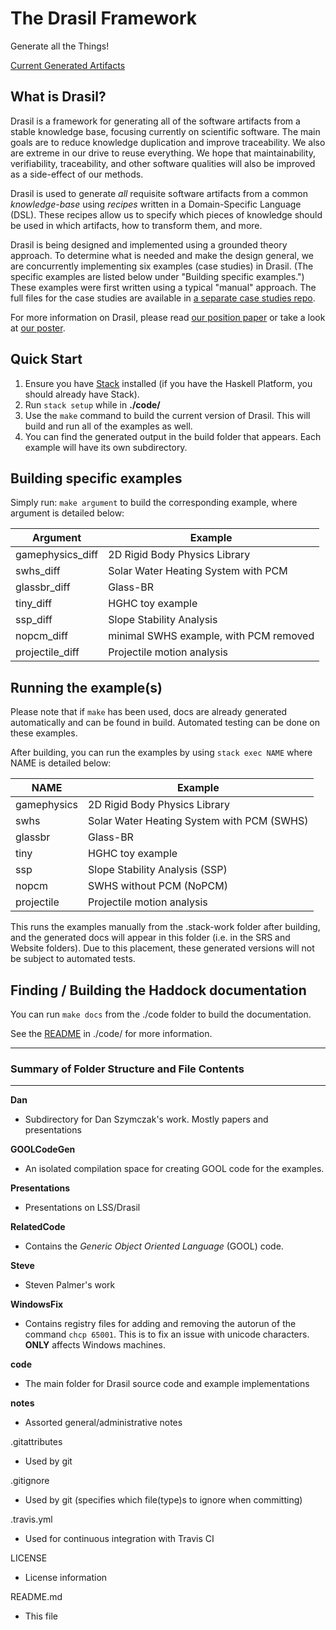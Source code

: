 The Drasil Framework
====================================================

Generate all the Things!

[Current Generated Artifacts](https://jacquescarette.github.io/Drasil/)

## What is Drasil?

Drasil is a framework for generating all of the software artifacts from
a stable knowledge base, focusing currently on scientific software. The main goals
are to reduce knowledge duplication and improve traceability. We also are
extreme in our drive to reuse everything.  We hope that
maintainability, verifiability, traceability, and other software qualities will 
also be improved as a side-effect of our methods.

Drasil is used to generate *all* requisite software artifacts from a common 
*knowledge-base* using *recipes* written in a Domain-Specific Language (DSL).
These recipes allow us to specify which pieces of knowledge should be used in
which artifacts, how to transform them, and more.

Drasil is being designed and implemented using a grounded theory approach.  To
determine what is needed and make the design general, we are concurrently
implementing six examples (case studies) in Drasil.  (The specific examples are
listed below under "Building specific examples.")  These examples were first
written using a typical "manual" approach.  The full files for the case studies
are available in [a separate case studies repo](https://github.com/smiths/caseStudies).

For more information on Drasil, please read 
[our position paper](https://github.com/JacquesCarette/Drasil/blob/master/Dan/ICSE%20Workshop%20-%20SE4Science/ICSE_LiterateFrameworkForSCSoftware_LSS.pdf)
or take a look at 
[our poster](https://github.com/JacquesCarette/Drasil/blob/master/Dan/CAS%20Poster%20Competition/Poster/DrasilPoster.pdf).

## Quick Start

1. Ensure you have [Stack](https://www.haskell.org/downloads#stack) installed (if you have the Haskell Platform, you should already have Stack).
2. Run `stack setup` while in **./code/**
3. Use the `make` command to build the current version of Drasil. This will build and run all of the examples as well.
4. You can find the generated output in the build folder that appears. Each example will have its own subdirectory.

## Building specific examples

Simply run: `make argument` to build the corresponding example, where argument is detailed below:

Argument | Example
-------- | -------
gamephysics_diff | 2D Rigid Body Physics Library
swhs_diff | Solar Water Heating System with PCM
glassbr_diff | Glass-BR
tiny_diff | HGHC toy example
ssp_diff | Slope Stability Analysis
nopcm_diff | minimal SWHS example, with PCM removed
projectile_diff | Projectile motion analysis

## Running the example(s)

Please note that if `make` has been used, docs are already generated automatically and can be found in build.
Automated testing can be done on these examples.

After building, you can run the examples by using `stack exec NAME` where NAME is detailed below:

NAME | Example
------|-------
gamephysics | 2D Rigid Body Physics Library
swhs | Solar Water Heating System with PCM (SWHS)
glassbr | Glass-BR
tiny | HGHC toy example
ssp | Slope Stability Analysis (SSP)
nopcm | SWHS without PCM (NoPCM)
projectile | Projectile motion analysis

This runs the examples manually from the .stack-work folder after building, and the generated docs will
appear in this folder (i.e. in the SRS and Website folders). Due to this placement, these generated
versions will not be subject to automated tests.

## Finding / Building the Haddock documentation

You can run `make docs` from the ./code folder to build the documentation.

See the [README](https://github.com/JacquesCarette/Drasil/tree/master/code#building-up-to-date-documentation) 
in ./code/ for more information.

--------------------------------------------------
### Summary of Folder Structure and File Contents
--------------------------------------------------

**Dan**
  - Subdirectory for Dan Szymczak's work. Mostly papers and presentations
  
**GOOLCodeGen**
  - An isolated compilation space for creating GOOL code for the examples.
  
**Presentations**
  - Presentations on LSS/Drasil
  
**RelatedCode**
  - Contains the *Generic Object Oriented Language* (GOOL) code.

**Steve**
  - Steven Palmer's work
  
**WindowsFix**
  - Contains registry files for adding and removing the autorun of the command 
  `chcp 65001`. This is to fix an issue with unicode characters. **ONLY** affects Windows machines.
  
**code**
  - The main folder for Drasil source code and example implementations
  
**notes**
  - Assorted general/administrative notes

.gitattributes
  - Used by git
  
.gitignore
  - Used by git (specifies which file(type)s to ignore when committing)
  
.travis.yml
  - Used for continuous integration with Travis CI
  
LICENSE
  - License information
  
README.md
  - This file
  

